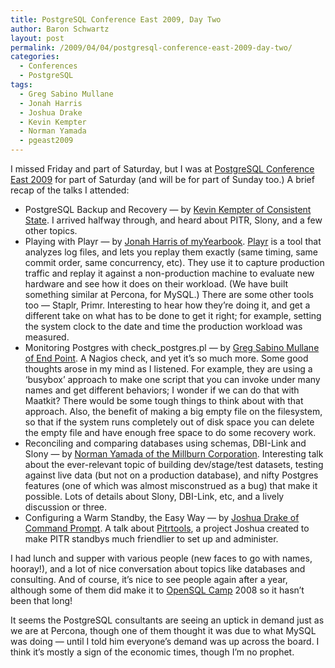 ```yaml
---
title: PostgreSQL Conference East 2009, Day Two
author: Baron Schwartz
layout: post
permalink: /2009/04/04/postgresql-conference-east-2009-day-two/
categories:
  - Conferences
  - PostgreSQL
tags:
  - Greg Sabino Mullane
  - Jonah Harris
  - Joshua Drake
  - Kevin Kempter
  - Norman Yamada
  - pgeast2009
---
```

I missed Friday and part of Saturday, but I was at [PostgreSQL Conference East 2009][1] for part of Saturday (and will be for part of Sunday too.) A brief recap of the talks I attended:

*   PostgreSQL Backup and Recovery &#8212; by [Kevin Kempter of Consistent State][2]. I arrived halfway through, and heard about PITR, Slony, and a few other topics.
*   Playing with Playr &#8212; by [Jonah Harris of myYearbook][3]. [Playr][4] is a tool that analyzes log files, and lets you replay them exactly (same timing, same commit order, same concurrency, etc). They use it to capture production traffic and replay it against a non-production machine to evaluate new hardware and see how it does on their workload. (We have built something similar at Percona, for MySQL.) There are some other tools too &#8212; Staplr, Primr. Interesting to hear how they&#8217;re doing it, and get a different take on what has to be done to get it right; for example, setting the system clock to the date and time the production workload was measured.
*   Monitoring Postgres with check_postgres.pl &#8212; by [Greg Sabino Mullane of End Point][5]. A Nagios check, and yet it&#8217;s so much more. Some good thoughts arose in my mind as I listened. For example, they are using a &#8216;busybox&#8217; approach to make one script that you can invoke under many names and get different behaviors; I wonder if we can do that with Maatkit? There would be some tough things to think about with that approach. Also, the benefit of making a big empty file on the filesystem, so that if the system runs completely out of disk space you can delete the empty file and have enough free space to do some recovery work.
*   Reconciling and comparing databases using schemas, DBI-Link and Slony &#8212; by [Norman Yamada of the Millburn Corporation][6]. Interesting talk about the ever-relevant topic of building dev/stage/test datasets, testing against live data (but not on a production database), and nifty Postgres features (one of which was almost misconstrued as a bug) that make it possible. Lots of details about Slony, DBI-Link, etc, and a lively discussion or three.
*   Configuring a Warm Standby, the Easy Way &#8212; by [Joshua Drake of Command Prompt][7]. A talk about [Pitrtools][8], a project Joshua created to make PITR standbys much friendlier to set up and administer.

I had lunch and supper with various people (new faces to go with names, hooray!), and a lot of nice conversation about topics like databases and consulting. And of course, it&#8217;s nice to see people again after a year, although some of them did make it to [OpenSQL Camp][9] 2008 so it hasn&#8217;t been that long!

It seems the PostgreSQL consultants are seeing an uptick in demand just as we are at Percona, though one of them thought it was due to what MySQL was doing &#8212; until I told him everyone&#8217;s demand was up across the board. I think it&#8217;s mostly a sign of the economic times, though I&#8217;m no prophet.

 [1]: http://www.postgresqlconference.org/2009/east/
 [2]: http://www.consistentstate.com/
 [3]: http://www.myyearbook.com/
 [4]: https://area51.myyearbook.com/
 [5]: http://www.endpoint.com/
 [6]: http://www.millburncorp.com/
 [7]: http://www.commandprompt.com/
 [8]: https://projects.commandprompt.com/public/pitrtools/
 [9]: http://www.opensqlcamp.org/